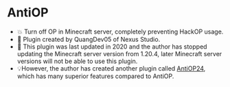 # AntiOP
- 💥 Turn off OP in Minecraft server, completely preventing HackOP usage.
- 💖 Plugin created by QuangDev05 of Nexus Studio.
- 🚨 This plugin was last updated in 2020 and the author has stopped updating the Minecraft server version from 1.20.4, later Minecraft server versions will not be able to use this plugin.
- 💡However, the author has created another plugin called [AntiOP24](https://github.com/PhamQuang2008/AntiOP24), which has many superior features compared to AntiOP.
